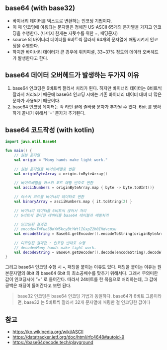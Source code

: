 ## base64 (with base32)
- 바이너리 데이터를 텍스트로 변환하는 인코딩 기법이다. 
- 이 때 인코딩에 이용되는 문자열은 정해진 US-ASCII 65개의 문자열을 가지고 인코딩을 수행한다. (나머지 한개는 자릿수를 위한 =, 패딩문자) 
- source 의 바이너리 데이터를 6비트씩 잘라서 64개의 문자열에 매핑시켜서 인코딩을 수행한다. 
- 하지만 바이너리 데이터가 큰 경우에 위키피셜, 33~37% 정도의 데이터 오버헤드가 발생한다고 한다.

## base64 데이터 오버헤드가 발생하는 두가지 이유
1. base64 인코딩은 6비트씩 잘라서 처리가 된다. 하지만 바이너리 데이터는 8비트씩 잘라서 처리되기 때문에 base64 인코딩 시에는 기존 바이너리 데이터 대비 더 많은 문자가 사용되기 때문이다.
2. base64 인코딩 데이터는 각 라인 끝에 줄바꿈 문자가 추가될 수 있다. 6bit 를 명확하게 끝내기 위해서 '=' 문자가 추가된다.

## base64 코드작성 (with kotlin)
```kotlin
import java.util.Base64

fun main() {
	// 원본 문자열
	val origin = "Many hands make light work."
	
	// 원본 문자열을 바이트배열로 변환
	val originByteArray = origin.toByteArray()
	
	// 바이트배열을 아스키 코드 매핑 번호로 변환
	val asciiNumbers = originByteArray.map { byte -> byte.toUInt()}
	
	// 아스키 코드를 바이너리 데이터로 변환
	val binaryArray = asciiNumbers.map { it.toString(2) }
	
	// 바이너리 데이터를 6비트씩 끊어서 처리
	// 6비트씩 끊어진 데이터를 base64 테이블과 매핑처리
	
	// 인코딩된 결과값
	// encode=TWFueSBoYW5kcyBtYWtlIGxpZ2h0IHdvcmsu
	val encodeString = Base64.getEncoder().encodeToString(originByteArray)
	
	// 디코딩된 결과값 : 인코딩 반대로 수행
	// decode=Many hands make light work.
	val decodeString = Base64.getDecoder().decode(encodeString).decodeToString()
}
```

그리고 base64 인코딩 수행 시 `=`, 패딩을 붙이는 이유도 있다.
패딩을 붙이는 이유는 원본문자열의 8bit 와 base64 6bit 의 최소공배수를 맞추기 위해서다.
그래서 무의미한 값이 인코딩시에 “=” 로 들어간다. 따라서 24비트를 한 묶음으로 처리하는데, 그 값에 공백은 패딩이 들어간다고 보면 된다.

> base32 인코딩은 base64 인코딩 기법과 동일하다.
> base64가 6비트 그룹이라면, base32 는 5비트씩 잘라서 32개 문자열에 매핑한 걸 인코딩한 값이다

## 참고
- https://ko.wikipedia.org/wiki/ASCII
- https://datatracker.ietf.org/doc/html/rfc4648#autoid-9
- https://base64decode.tech/playground